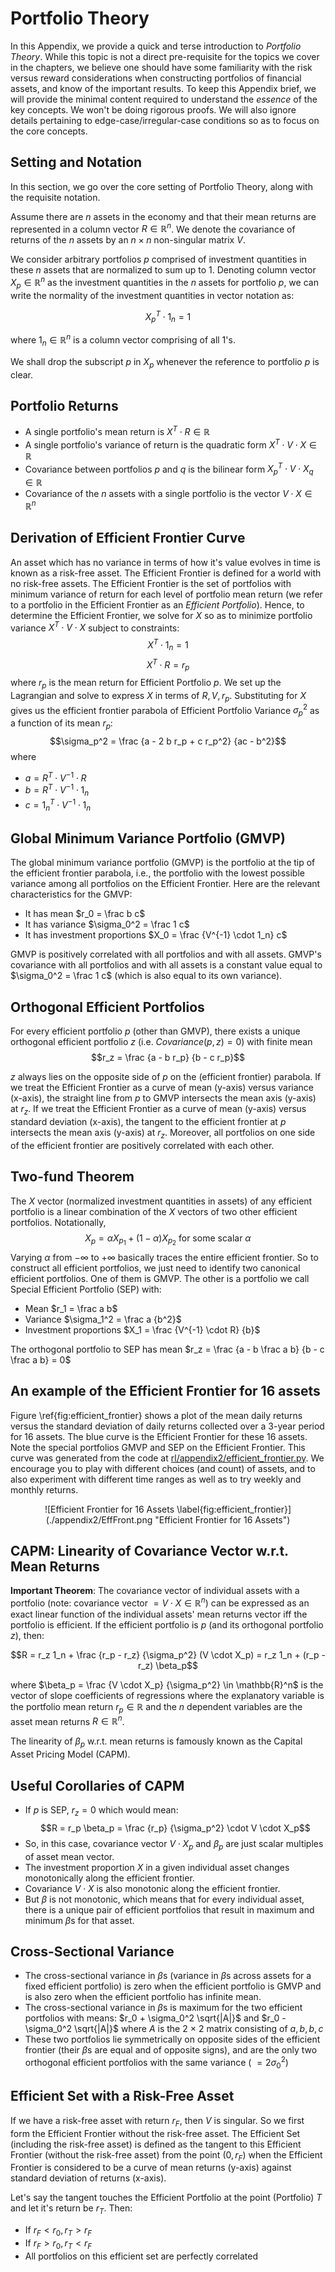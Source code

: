 # Portfolio Theory

In this Appendix, we provide a quick and terse introduction to *Portfolio Theory*. While this topic is not a direct pre-requisite for the topics we cover in the chapters, we believe one should have some familiarity with the risk versus reward considerations when constructing portfolios of financial assets, and know of the important results. To keep this Appendix brief, we will provide the minimal content required to understand the *essence* of the key concepts. We won't be doing rigorous proofs. We will also ignore details pertaining to edge-case/irregular-case conditions so as to focus on the core concepts.

## Setting and Notation

In this section, we go over the core setting of Portfolio Theory, along with the requisite notation.

Assume there are $n$ assets in the economy and that their mean returns are represented in a column vector $R \in \mathbb{R}^n$. We denote the covariance of returns of the $n$ assets by an $n \times n$ non-singular matrix $V$.

We consider arbitrary portfolios $p$ comprised of investment quantities in these $n$ assets that are normalized to sum up to 1. Denoting column vector $X_p \in \mathbb{R}^n$ as the investment quantities in the $n$ assets for portfolio $p$, we can write the normality of the investment quantities in vector notation as:

$$X_p^T \cdot 1_n = 1$$

where $1_n \in \mathbb{R}^n$ is a column vector comprising of all 1's.

We shall drop the subscript $p$ in $X_p$ whenever the reference to portfolio $p$ is clear.

## Portfolio Returns

* A single portfolio's mean return is $X^T \cdot R \in \mathbb{R}$
* A single portfolio's variance of return is the quadratic form $X^T \cdot V \cdot X \in \mathbb{R}$
* Covariance between portfolios $p$ and $q$ is the bilinear form $X_p^T \cdot V \cdot X_q \in \mathbb{R}$
* Covariance of the $n$ assets with a single portfolio is the vector $V \cdot X \in\mathbb{R}^n$

## Derivation of Efficient Frontier Curve

An asset which has no variance in terms of how it's value evolves in time is known as a risk-free asset.  The Efficient Frontier is defined for a world with no risk-free assets. The Efficient Frontier is the set of portfolios with minimum variance of return for each level of portfolio mean return (we refer to a portfolio in the Efficient Frontier as an *Efficient Portfolio*). Hence, to determine the Efficient Frontier, we solve for $X$ so as to minimize portfolio variance $X^T \cdot V \cdot X$ subject to constraints:
$$X^T \cdot 1_n = 1$$
$$X^T \cdot R = r_p$$
where $r_p$ is the mean return for Efficient Portfolio $p$.
We set up the Lagrangian and solve to express $X$ in terms of $R, V, r_p$. Substituting for $X$ gives us the efficient frontier parabola of Efficient Portfolio Variance $\sigma_p^2$ as a function of its mean $r_p$:
$$\sigma_p^2 = \frac {a - 2 b r_p + c r_p^2} {ac - b^2}$$
where

* $a = R^T \cdot V^{-1} \cdot R$
* $b = R^T \cdot V^{-1} \cdot 1_n$
* $c = 1_n^T \cdot V^{-1} \cdot 1_n$


## Global Minimum Variance Portfolio (GMVP)

The global minimum variance portfolio (GMVP) is the portfolio at the tip of the efficient frontier parabola, i.e., the portfolio with the lowest possible variance among all portfolios on the Efficient Frontier. Here are the relevant characteristics for the GMVP:

* It has mean $r_0 = \frac b c$
* It has variance $\sigma_0^2 = \frac 1 c$
* It has investment proportions $X_0 = \frac {V^{-1} \cdot 1_n} c$

GMVP is positively correlated with all portfolios and with all assets. GMVP's covariance with all portfolios and with all assets is a constant value equal to $\sigma_0^2 = \frac 1 c$ (which is also equal to its own variance).

## Orthogonal Efficient Portfolios

For every efficient portfolio $p$ (other than GMVP), there exists a unique orthogonal efficient portfolio $z$ (i.e. $Covariance(p,z) = 0$) with finite mean
$$r_z = \frac {a - b r_p} {b - c r_p}$$

$z$ always lies on the opposite side of $p$ on the (efficient frontier) parabola. If we treat the Efficient Frontier as a curve of mean (y-axis) versus variance (x-axis), the straight line from $p$ to GMVP intersects the mean axis (y-axis) at $r_z$. If we treat the Efficient Frontier as a curve of mean (y-axis) versus standard deviation (x-axis), the tangent to the efficient frontier at $p$ intersects the mean axis (y-axis) at $r_z$. Moreover, all portfolios on one side of the efficient frontier are positively correlated with each other.

## Two-fund Theorem

The $X$ vector (normalized investment quantities in assets) of any efficient portfolio is a linear combination of the $X$ vectors of two other efficient portfolios. Notationally,
$$X_p = \alpha X_{p_1} + (1-\alpha) X_{p_2} \mbox{ for some scalar } \alpha$$
Varying $\alpha$ from $-\infty$ to $+\infty$ basically traces the entire efficient frontier. So to construct all efficient portfolios, we just need to identify two canonical efficient portfolios. One of them is GMVP. The other is a portfolio we call Special Efficient Portfolio (SEP) with:

* Mean $r_1  = \frac a b$
* Variance $\sigma_1^2 = \frac a {b^2}$
* Investment proportions $X_1 = \frac {V^{-1} \cdot R} {b}$

The orthogonal portfolio to SEP has mean $r_z = \frac {a - b \frac a b} {b - c \frac a b} = 0$

## An example of the Efficient Frontier for 16 assets

Figure \ref{fig:efficient_frontier} shows a plot of the mean daily returns versus the standard deviation of daily returns collected over a 3-year period for 16 assets. The blue curve is the Efficient Frontier for these 16 assets. Note the special portfolios GMVP and SEP on the Efficient Frontier. This curve was generated from the code at [rl/appendix2/efficient_frontier.py](https://github.com/TikhonJelvis/RL-book/blob/master/rl/appendix2/efficient_frontier.py). We encourage you to play with different choices (and count) of assets, and to also experiment with different time ranges as well as to try weekly and monthly returns.

<div style="text-align:center" markdown="1">
![Efficient Frontier for 16 Assets \label{fig:efficient_frontier}](./appendix2/EffFront.png "Efficient Frontier for 16 Assets")
</div>

## CAPM: Linearity of Covariance Vector w.r.t. Mean Returns

**Important Theorem**: The covariance vector of individual assets with a portfolio (note: covariance vector $= V \cdot X \in \mathbb{R}^n$) can be expressed as an exact linear function of the individual assets' mean returns vector iff the portfolio is efficient. If the efficient portfolio is $p$ (and its orthogonal portfolio $z$), then:

$$R = r_z 1_n + \frac {r_p - r_z} {\sigma_p^2} (V \cdot X_p) = r_z 1_n +  (r_p - r_z) \beta_p$$

where $\beta_p = \frac {V \cdot X_p} {\sigma_p^2} \in \mathbb{R}^n$ is the vector of slope coefficients of regressions where the explanatory variable is the portfolio mean return $r_p \in \mathbb{R}$ and the $n$ dependent variables are the asset mean returns $R \in \mathbb{R}^n$.

The linearity of $\beta_p$ w.r.t. mean returns is famously known as the Capital Asset Pricing Model (CAPM).

## Useful Corollaries of CAPM

* If $p$ is SEP, $r_z = 0$ which would mean:
$$R = r_p \beta_p = \frac {r_p} {\sigma_p^2} \cdot V \cdot X_p$$
* So, in this case, covariance vector $V \cdot X_p$ and $\beta_p$ are just scalar multiples of asset mean vector.
* The investment proportion $X$ in a given individual asset changes monotonically along the efficient frontier.
* Covariance $V \cdot X$ is also monotonic along the efficient frontier.
* But $\beta$ is not monotonic, which means that for every individual asset, there is a unique pair of efficient portfolios that result in maximum and minimum $\beta$s for that asset.

## Cross-Sectional Variance

* The cross-sectional variance in $\beta$s (variance in $\beta$s across assets for a fixed efficient portfolio) is zero when the efficient portfolio is GMVP and is also zero when the efficient portfolio has infinite mean.
* The cross-sectional variance in $\beta$s is maximum for the two efficient portfolios with means: $r_0 + \sigma_0^2 \sqrt{|A|}$ and $r_0 - \sigma_0^2 \sqrt{|A|}$ where $A$ is the 2 $\times$ 2 matrix consisting of $a,b,b,c$
* These two portfolios lie symmetrically on opposite sides of the efficient frontier (their $\beta$s are equal and of opposite signs), and are the only two orthogonal efficient portfolios with the same variance ( $= 2 \sigma_0^2$)

## Efficient Set with a Risk-Free Asset

If we have a risk-free asset with return $r_F$, then $V$ is singular. So we first form the Efficient Frontier without the risk-free asset. The Efficient Set (including the risk-free asset) is defined as the tangent to this Efficient Frontier (without the risk-free asset) from the point $(0, r_F)$ when the Efficient Frontier is considered to be a curve of mean returns (y-axis) against standard deviation of returns (x-axis).

Let's say the tangent touches the Efficient Portfolio at the point (Portfolio) $T$ and let it's return be $r_T$. Then:

* If $r_F < r_0, r_T > r_F$
* If $r_F > r_0, r_T < r_F$
* All portfolios on this efficient set are perfectly correlated

